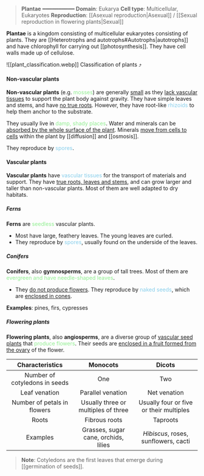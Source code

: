 > **Plantae**
> ━━━━━━━━━━
> **Domain**: Eukarya
> **Cell type**: Multicellular, Eukaryotes
> **Reproduction**: [[Asexual reproduction|Asexual]] / [[Sexual reproduction in flowering plants|Sexual]]

**Plantae** is a kingdom consisting of multicellular eukaryotes consisting of plants. They are [[Heterotrophs and autotrophs#Autotrophs|autotrophs]] and have chlorophyll for carrying out [[photosynthesis]]. They have cell walls made up of cellulose.

![[plant_classification.webp]]
Classification of plants ⤴️

#### Non-vascular plants
**Non-vascular plants** (e.g. <span style="color: lightgreen">mosses</span>) are generally <u>small</u> as they <u>lack vascular tissues</u> to support the plant body against gravity. They have simple leaves and stems, and have <u>no true roots</u>. However, they have root-like <span style="color: skyblue">rhizoids</span> to help them anchor to the substrate.

They usually live in <span style="color: lightgreen">damp, shady places</span>. Water and minerals can be <u>absorbed by the whole surface of the plant</u>. Minerals <u>move from cells to cells</u> within the plant by [[diffusion]] and [[osmosis]].

They reproduce by <span style="color: skyblue">spores</span>.

#### Vascular plants
**Vascular plants** have <span style="color: skyblue">vascular tissues</span> for the transport of materials and support. They have <u>true roots, leaves and stems</u>, and can grow larger and taller than non-vascular plants. Most of them are well adapted to dry habitats.

##### Ferns
**Ferns** are <span style="color: lightgreen">seedless</span> vascular plants.
- Most have large, feathery leaves. The young leaves are curled.
- They reproduce by <span style="color: skyblue">spores</span>, usually found on the underside of the leaves.

##### Conifers
**Conifers**, also **gymnosperms**, are a group of tall trees. Most of them are <span style="color: lightgreen">evergreen and have needle-shaped leaves</span>.
- They <u>do not produce flowers</u>. They reproduce by <span style="color: skyblue">naked seeds</span>, which are <u>enclosed in cones</u>.

**Examples**: pines, firs, cypresses

##### Flowering plants
**Flowering plants**, also **angiosperms**, are a diverse group of <u>vascular seed plants</u> that <span style="color: lightgreen">produce flowers</span>. Their seeds are <u>enclosed in a fruit formed from the ovary</u> of the flower.

| Characteristics | Monocots | Dicots |
| :--: | :--: | :--: |
| Number of cotyledons in seeds | One | Two |
| Leaf venation | Parallel venation | Net venation |
| Number of petals in flowers | Usually three or multiples of three | Usually four or five or their multiples |
| Roots | Fibrous roots | Taproots |
| Examples | Grasses, sugar cane, orchids, lilies | *Hibiscus*, roses, sunflowers, cacti |
> **Note**:
> Cotyledons are the first leaves that emerge during [[germination of seeds]].

